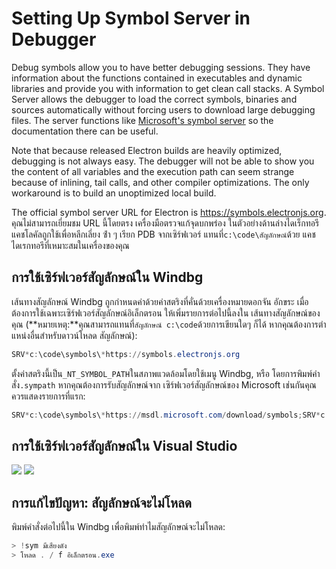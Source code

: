 # Setting Up Symbol Server in Debugger

Debug symbols allow you to have better debugging sessions. They have information about the functions contained in executables and dynamic libraries and provide you with information to get clean call stacks. A Symbol Server allows the debugger to load the correct symbols, binaries and sources automatically without forcing users to download large debugging files. The server functions like [Microsoft's symbol server](https://support.microsoft.com/kb/311503) so the documentation there can be useful.

Note that because released Electron builds are heavily optimized, debugging is not always easy. The debugger will not be able to show you the content of all variables and the execution path can seem strange because of inlining, tail calls, and other compiler optimizations. The only workaround is to build an unoptimized local build.

The official symbol server URL for Electron is https://symbols.electronjs.org. คุณไม่สามารถเยี่ยมชม URL นี้โดยตรง เครื่องมือตรวจแก้จุดบกพร่อง ในตัวอย่างด้านล่างไดเร็กทอรีแคชโลคัลถูกใช้เพื่อหลีกเลี่ยง ซ้ํา ๆ เรียก PDB จากเซิร์ฟเวอร์ แทนที่`c:\code\สัญลักษณ์`ด้วย แคชไดเรกทอรีที่เหมาะสมในเครื่องของคุณ

## การใช้เซิร์ฟเวอร์สัญลักษณ์ใน Windbg

เส้นทางสัญลักษณ์ Windbg ถูกกําหนดค่าด้วยค่าสตริงที่คั่นด้วยเครื่องหมายดอกจัน อักขระ เมื่อต้องการใช้เฉพาะเซิร์ฟเวอร์สัญลักษณ์อิเล็กตรอน ให้เพิ่มรายการต่อไปนี้ลงใน เส้นทางสัญลักษณ์ของคุณ (**หมายเหตุ:**คุณสามารถแทนที่`สัญลักษณ์ c:\code`ด้วยการเขียนใดๆ ก็ได้ หากคุณต้องการตําแหน่งอื่นสําหรับดาวน์โหลด สัญลักษณ์):

```powershell
SRV*c:\code\symbols\*https://symbols.electronjs.org
```

ตั้งค่าสตริงนี้เป็น`_NT_SYMBOL_PATH`ในสภาพแวดล้อมโดยใช้เมนู Windbg, หรือ โดยการพิมพ์คําสั่ง`.sympath` หากคุณต้องการรับสัญลักษณ์จาก เซิร์ฟเวอร์สัญลักษณ์ของ Microsoft เช่นกันคุณควรแสดงรายการที่แรก:

```powershell
SRV*c:\code\symbols\*https://msdl.microsoft.com/download/symbols;SRV*c:\code\symbols\*https://symbols.electronjs.org
```

## การใช้เซิร์ฟเวอร์สัญลักษณ์ใน Visual Studio

<img src='https://mdn.mozillademos.org/files/733/symbol-server-vc8express-menu.jpg' />
<img src='https://mdn.mozillademos.org/files/2497/2005_options.gif' />

## การแก้ไขปัญหา: สัญลักษณ์จะไม่โหลด

พิมพ์คําสั่งต่อไปนี้ใน Windbg เพื่อพิมพ์ทําไมสัญลักษณ์จะไม่โหลด:

```powershell
> !sym มีเสียงดัง
> โหลด . / f อิเล็กตรอน.exe
```
